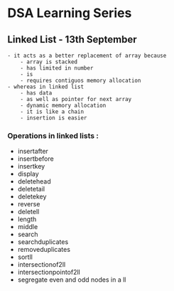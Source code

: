 # DSA Learning Series

## Linked List - 13th September
    - it acts as a better replacement of array because
        - array is stacked
        - has limited in number
        - is 
        - requires contiguos memory allocation
    - whereas in linked list
        - has data
        - as well as pointer for next array
        - dynamic memory allocation
        - it is like a chain
        - insertion is easier
### Operations in linked lists : 
- insertafter
- insertbefore
- insertkey
- display
- deletehead
- deletetail
- deletekey
- reverse
- deletell
- length
- middle
- search
- searchduplicates
- removeduplicates
- sortll
- intersectionof2ll
- intersectionpointof2ll
- segregate even and odd nodes in a ll
    

